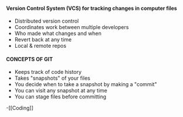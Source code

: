 #### Version Control System (VCS) for tracking changes in computer files  

- Distributed version control  
- Coordinates work between multiple developers  
- Who made what changes and when  
- Revert back at any time  
-  Local & remote repos  

#### CONCEPTS OF GIT  

- Keeps track of code history
- Takes "snapshots" of your files 
-  You decide when to take a snapshot by making a "commit"
- You can visit any snapshot at any time
- You can stage files before committing
  
-[[Coding]]